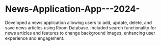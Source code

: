 # News-Application-App---2024-
Developed a news application allowing users to add, update, delete, and save news articles using Room Database. Included search functionality for news articles and features to change background images, enhancing user experience and engagement.

